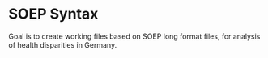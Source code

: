 # SOEP Syntax 

Goal is to create working files based on SOEP long format files, for analysis of health disparities in Germany.
